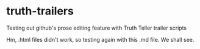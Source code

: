 truth-trailers
==============

Testing out github's prose editing feature with Truth Teller trailer scripts

Hm, .html files didn't work, so testing again with this .md file. We shall see.

